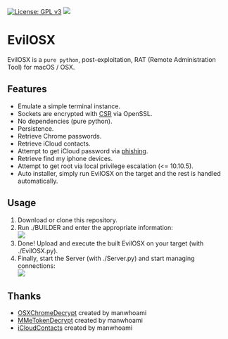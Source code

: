 [![License: GPL v3](https://img.shields.io/badge/License-GPL%20v3-blue.svg)](http://www.gnu.org/licenses/gpl-3.0) ![](https://img.shields.io/badge/platform-macOS%20%2F%20OS%20X-blue.svg)
# EvilOSX
EvilOSX is a `pure python`, post-exploitation, RAT (Remote Administration Tool) for macOS / OSX.

## Features
* Emulate a simple terminal instance.
* Sockets are encrypted with [CSR](https://en.wikipedia.org/wiki/Certificate_signing_request#Procedure) via OpenSSL.
* No dependencies (pure python).
* Persistence.
* Retrieve Chrome passwords.
* Retrieve iCloud contacts.
* Attempt to get iCloud password via [phishing](http://i.imgur.com/wEqF5aa.png).
* Retrieve find my iphone devices.
* Attempt to get root via local privilege escalation (<= 10.10.5).
* Auto installer, simply run EvilOSX on the target and the rest is handled automatically.

## Usage
1. Download or clone this repository.
2. Run ./BUILDER and enter the appropriate information: <br/>
   ![](http://i.imgur.com/NQRPFXS.png)
3. Done! Upload and execute the built EvilOSX on your target (with ./EvilOSX.py).
4. Finally, start the Server (with ./Server.py) and start managing connections: <br/>
   ![](http://i.imgur.com/kvwvE3e.png)

## Thanks
* [OSXChromeDecrypt](https://github.com/manwhoami/OSXChromeDecrypt)  created by manwhoami
* [MMeTokenDecrypt](https://github.com/manwhoami/MMeTokenDecrypt) created by manwhoami
* [iCloudContacts](https://github.com/manwhoami/iCloudContacts) created by manwhoami